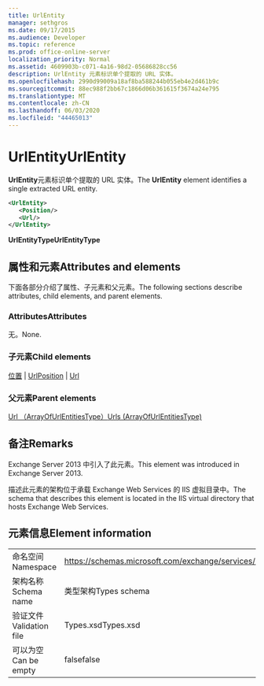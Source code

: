 ```yaml
---
title: UrlEntity
manager: sethgros
ms.date: 09/17/2015
ms.audience: Developer
ms.topic: reference
ms.prod: office-online-server
localization_priority: Normal
ms.assetid: 4609903b-c071-4a16-98d2-05686828cc56
description: UrlEntity 元素标识单个提取的 URL 实体。
ms.openlocfilehash: 2990d99009a18af8ba588244b055eb4e2d461b9c
ms.sourcegitcommit: 88ec988f2bb67c1866d06b361615f3674a24e795
ms.translationtype: MT
ms.contentlocale: zh-CN
ms.lasthandoff: 06/03/2020
ms.locfileid: "44465013"
---
```

# <a name="urlentity"></a><span data-ttu-id="c4aec-103">UrlEntity</span><span class="sxs-lookup"><span data-stu-id="c4aec-103">UrlEntity</span></span>

<span data-ttu-id="c4aec-104">**UrlEntity**元素标识单个提取的 URL 实体。</span><span class="sxs-lookup"><span data-stu-id="c4aec-104">The **UrlEntity** element identifies a single extracted URL entity.</span></span> 
  
```XML
<UrlEntity>
   <Position/>
   <Url/>
</UrlEntity>
```

 <span data-ttu-id="c4aec-105">**UrlEntityType**</span><span class="sxs-lookup"><span data-stu-id="c4aec-105">**UrlEntityType**</span></span>
## <a name="attributes-and-elements"></a><span data-ttu-id="c4aec-106">属性和元素</span><span class="sxs-lookup"><span data-stu-id="c4aec-106">Attributes and elements</span></span>

<span data-ttu-id="c4aec-107">下面各部分介绍了属性、子元素和父元素。</span><span class="sxs-lookup"><span data-stu-id="c4aec-107">The following sections describe attributes, child elements, and parent elements.</span></span>
  
### <a name="attributes"></a><span data-ttu-id="c4aec-108">Attributes</span><span class="sxs-lookup"><span data-stu-id="c4aec-108">Attributes</span></span>

<span data-ttu-id="c4aec-109">无。</span><span class="sxs-lookup"><span data-stu-id="c4aec-109">None.</span></span>
  
### <a name="child-elements"></a><span data-ttu-id="c4aec-110">子元素</span><span class="sxs-lookup"><span data-stu-id="c4aec-110">Child elements</span></span>

<span data-ttu-id="c4aec-111">[位置](position.md)  | [Url](url-ex15websvcsotherref.md)</span><span class="sxs-lookup"><span data-stu-id="c4aec-111">[Position](position.md) | [Url ](url-ex15websvcsotherref.md)</span></span>
  
### <a name="parent-elements"></a><span data-ttu-id="c4aec-112">父元素</span><span class="sxs-lookup"><span data-stu-id="c4aec-112">Parent elements</span></span>

[<span data-ttu-id="c4aec-113">Url （ArrayOfUrlEntitiesType）</span><span class="sxs-lookup"><span data-stu-id="c4aec-113">Urls (ArrayOfUrlEntitiesType)</span></span>](urls-arrayofurlentitiestype.md)
  
## <a name="remarks"></a><span data-ttu-id="c4aec-114">备注</span><span class="sxs-lookup"><span data-stu-id="c4aec-114">Remarks</span></span>

<span data-ttu-id="c4aec-115">Exchange Server 2013 中引入了此元素。</span><span class="sxs-lookup"><span data-stu-id="c4aec-115">This element was introduced in Exchange Server 2013.</span></span>
  
<span data-ttu-id="c4aec-116">描述此元素的架构位于承载 Exchange Web Services 的 IIS 虚拟目录中。</span><span class="sxs-lookup"><span data-stu-id="c4aec-116">The schema that describes this element is located in the IIS virtual directory that hosts Exchange Web Services.</span></span>
  
## <a name="element-information"></a><span data-ttu-id="c4aec-117">元素信息</span><span class="sxs-lookup"><span data-stu-id="c4aec-117">Element information</span></span>

|||
|:-----|:-----|
|<span data-ttu-id="c4aec-118">命名空间</span><span class="sxs-lookup"><span data-stu-id="c4aec-118">Namespace</span></span>  <br/> |https://schemas.microsoft.com/exchange/services/2006/types  <br/> |
|<span data-ttu-id="c4aec-119">架构名称</span><span class="sxs-lookup"><span data-stu-id="c4aec-119">Schema name</span></span>  <br/> |<span data-ttu-id="c4aec-120">类型架构</span><span class="sxs-lookup"><span data-stu-id="c4aec-120">Types schema</span></span>  <br/> |
|<span data-ttu-id="c4aec-121">验证文件</span><span class="sxs-lookup"><span data-stu-id="c4aec-121">Validation file</span></span>  <br/> |<span data-ttu-id="c4aec-122">Types.xsd</span><span class="sxs-lookup"><span data-stu-id="c4aec-122">Types.xsd</span></span>  <br/> |
|<span data-ttu-id="c4aec-123">可以为空</span><span class="sxs-lookup"><span data-stu-id="c4aec-123">Can be empty</span></span>  <br/> |<span data-ttu-id="c4aec-124">false</span><span class="sxs-lookup"><span data-stu-id="c4aec-124">false</span></span>  <br/> |
   

